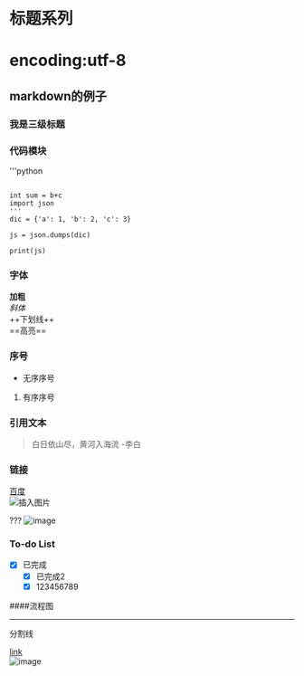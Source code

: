 # 标题系列
# encoding:utf-8
## markdown的例子
### 我是三级标题

### 代码模块
'''python
```

int sum = b+c
import json
'''
dic = {'a': 1, 'b': 2, 'c': 3}

js = json.dumps(dic)

print(js)  
```
### 字体
**加粗**  
*斜体*  
++下划线++  
==高亮==

### 序号
- 无序序号
1. 有序序号

### 引用文本
>白日依山尽，黄河入海流  -李白

### 链接
[百度](www.baidu.com)  
![插入图片](C:\Users\精英人物\Desktop\2018100910220275[1].png)

???
![image](https://note.youdao.com/favicon.ico)


### To-do List

- [x] 已完成
  - [x] 已完成2  
  - [x] 123456789 

####流程图
***
分割线

[link](https://note.youdao.com/)  
![image](https://note.youdao.com/favicon.ico)

